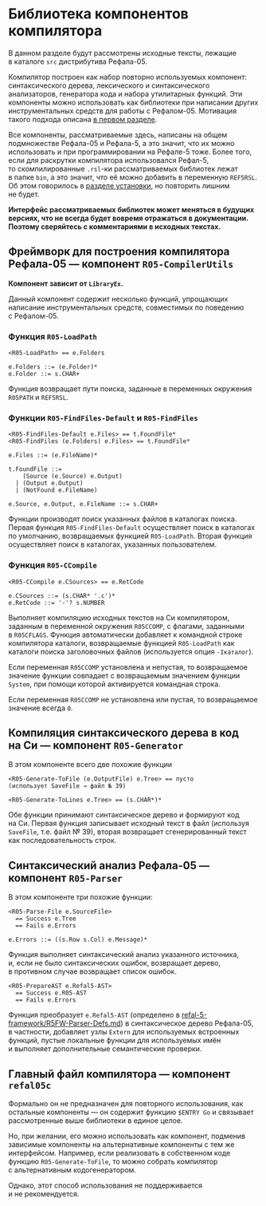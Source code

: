 Библиотека компонентов компилятора
==================================

<div id="toc"></div>
<script src="toc.js"></script>
<script>
makeTOC.localizedHeader = "Содержание"
makeTOC.localizedShow = "Показать";
makeTOC.localizedHide = "Скрыть";
</script>

В данном разделе будут рассмотрены исходные тексты, лежащие в каталоге `src`
дистрибутива Рефала-05.

Компилятор построен как набор повторно используемых компонент: синтаксического
дерева, лексического и синтаксического анализаторов, генератора кода и набора
утилитарных функций. Эти компоненты можно использовать как библиотеки при
написании других инструментальных средств для работы с Рефалом-05. Мотивация
такого подхода описана [в первом разделе](1-intro.md).

Все компоненты, рассматриваемые здесь, написаны на общем подмножестве Рефала-05
и Рефала-5, а это значит, что их можно использовать и при программировании
на Рефале-5 тоже. Более того, если для раскрутки компилятора использовался
Рефал-5, то скомпилированные `.rsl`-ки рассматриваемых библиотек лежат в папке
`bin`, а это значит, что её можно добавить в переменную `REF5RSL`. Об этом
говорилось в [разделе установки](3-install-and-usage.md), но повторить лишним
не будет.

**Интерфейс рассматриваемых библиотек может меняться в будущих версиях, что
не всегда будет вовремя отражаться в документации. Поэтому сверяйтесь
с комментариями в исходных текстах.**


Фреймворк для построения компилятора Рефала-05 — компонент `R05-CompilerUtils`
------------------------------------------------------------------------------

**Компонент зависит от `LibraryEx`.**

Данный компонент содержит несколько функций, упрощающих написание
инструментальных средств, совместимых по поведению с Рефалом-05.

### Функция `R05-LoadPath`

    <R05-LoadPath> == e.Folders

    e.Folders ::= (e.Folder)*
    e.Folder ::= s.CHAR+

Функция возвращает пути поиска, заданные в переменных окружения `R05PATH`
и `REF5RSL`.

### Функции `R05-FindFiles-Default` и `R05-FindFiles`

    <R05-FindFiles-Default e.Files> == t.FoundFile*
    <R05-FindFiles (e.Folders) e.Files> == t.FoundFile*

    e.Files ::= (e.FileName)*

    t.FoundFile ::=
        (Source (e.Source) e.Output)
      | (Output e.Output)
      | (NotFound e.FileName)

    e.Source, e.Output, e.FileName ::= s.CHAR+

Функции производят поиск указанных файлов в каталогах поиска. Первая функция
`R05-FindFiles-Default` осуществляет поиск в каталогах по умолчанию, возвращаемых
функцией `R05-LoadPath`. Вторая функция осуществляет поиск в каталогах,
указанных пользователем.

### Функция `R05-CCompile`

    <R05-CCompile e.CSources> == e.RetCode

    e.CSources ::= (s.CHAR* '.c')*
    e.RetCode ::= '-'? s.NUMBER

Выполняет компиляцию исходных текстов на Си компилятором, заданным в переменной
окружения `R05CCOMP`, с флагами, заданными в `R05CFLAGS`. Функция автоматически
добавляет к командной строке компилятора каталоги, возвращаемые функцией
`R05-LoadPath` как каталоги поиска заголовочных файлов (используется опция
`-Iкаталог`).

Если переменная `R05CCOMP` установлена и непустая, то возвращаемое значение
функции совпадает с возвращаемым значением функции `System`, при помощи которой
активируется командная строка.

Если переменная `R05CCOMP` не установлена или пустая, то возвращаемое значение
всегда `0`.


Компиляция синтаксического дерева в код на Си — компонент `R05-Generator`
-------------------------------------------------------------------------

В этом компоненте всего две похожие функции

    <R05-Generate-ToFile (e.OutputFile) e.Tree> == пусто
    (использует SaveFile → файл № 39)

    <R05-Generate-ToLines e.Tree> == (s.CHAR*)*

Обе функции принимают синтаксическое дерево и формируют код на Си. Первая
функция записывает исходный текст в файл (используя `SaveFile`, т.е. файл № 39),
вторая возвращает сгенерированный текст как последовательность строк.


Синтаксический анализ Рефала-05 — компонент `R05-Parser`
--------------------------------------------------------

В этом компоненте три похожие функции:

    <R05-Parse-File e.SourceFile>
      == Success e.Tree
      == Fails e.Errors

    e.Errors ::= ((s.Row s.Col) e.Message)*

Функция выполняет синтаксический анализ указанного источника, и, если не было
синтаксических ошибок, возвращает дерево, в противном случае возвращает
список ошибок.

    <R05-PrepareAST e.Refal5-AST>
      == Success e.R05-AST
      == Fails e.Errors

Функция преобразует `e.Refal5-AST` (определено
в [refal-5-framework/R5FW-Parser-Defs.md][Parser-Defs]) в синтаксическое дерево
Рефала-05, в частности, добавляет узлы `Extern` для используемых встроенных
функций, пустые локальные функции для используемых имён и выполняет
дополнительные семантические проверки.


Главный файл компилятора — компонент `refal05c`
-----------------------------------------------

Формально он не предназначен для повторного использования, как остальные
компоненты — он содержит функцию `$ENTRY Go` и связывает рассмотренные выше
библиотеки в единое целое.

Но, при желании, его можно использовать как компонент, подменив зависимые
компоненты на альтернативные компоненты с тем же интерфейсом. Например,
если реализовать в собственном коде функцию `R05-Generate-ToFile`, то можно
собрать компилятор с альтернативным кодогенератором.

Однако, этот способ использования не поддерживается и не рекомендуется.

[B]: B-syntax-grammar.md
[Parser-Defs]: http://mazdaywik.github.io/refal-5-framework/R5FW-Parser-Defs.html

